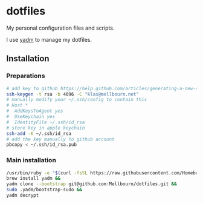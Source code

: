 # dotfiles

My personal configuration files and scripts.

I use [yadm](https://github.com/TheLocehiliosan/yadm) to manage my dotfiles.

## Installation

### Preparations

```bash
# add key to github https://help.github.com/articles/generating-a-new-ssh-key-and-adding-it-to-the-ssh-agent/:
ssh-keygen -t rsa -b 4096 -C "klas@mellbourn.net"
# manually modify your ~/.ssh/config to contain this
# Host *
#  AddKeysToAgent yes
#  UseKeychain yes
#  IdentityFile ~/.ssh/id_rsa
# store key in apple keychain
ssh-add -K ~/.ssh/id_rsa
# add the key manually to github account
pbcopy < ~/.ssh/id_rsa.pub
```

### Main installation

```bash
/usr/bin/ruby -e "$(curl -fsSL https://raw.githubusercontent.com/Homebrew/install/master/install)" &&
brew install yadm &&
yadm clone --bootstrap git@github.com:Mellbourn/dotfiles.git &&
sudo .yadm/bootstrap-sudo &&
yadm decrypt
```
